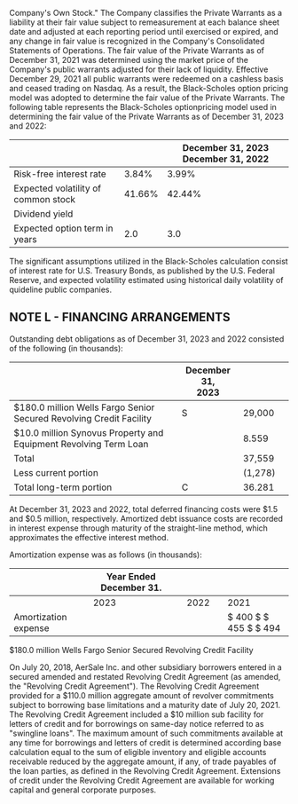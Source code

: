 Company's Own Stock." The Company classifies the Private Warrants as a liability at their fair value subject to remeasurement at each balance sheet date and adjusted at each reporting period until exercised or expired, and any change in fair value is recognized in the Company's Consolidated Statements of Operations. The fair value of the Private Warrants as of December 31, 2021 was determined using the market price of the Company's public warrants adjusted for their lack of liquidity. Effective December 29, 2021 all public warrants were redeemed on a cashless basis and ceased trading on Nasdaq. As a result, the Black-Scholes option pricing model was adopted to determine the fair value of the Private Warrants. The following table represents the Black-Scholes optionpricing model used in determining the fair value of the Private Warrants as of December 31, 2023 and 2022:

|                                     |        | December 31, 2023 December 31, 2022 |
|-------------------------------------|--------|-------------------------------------|
| Risk-free interest rate             | 3.84%  | 3.99%                               |
| Expected volatility of common stock | 41.66% | 42.44%                              |
| Dividend yield                      |        |                                     |
| Expected option term in years       | 2.0    | 3.0                                 |

The significant assumptions utilized in the Black-Scholes calculation consist of interest rate for U.S. Treasury Bonds, as published by the U.S. Federal Reserve, and expected volatility estimated using historical daily volatility of quideline public companies.

## NOTE L - FINANCING ARRANGEMENTS

Outstanding debt obligations as of December 31, 2023 and 2022 consisted of the following (in thousands):

|                                                                      | December 31,<br>2023 |         |  |
|----------------------------------------------------------------------|----------------------|---------|--|
| \$180.0 million Wells Fargo Senior Secured Revolving Credit Facility | S                    | 29,000  |  |
| \$10.0 million Synovus Property and Equipment Revolving Term Loan    |                      | 8.559   |  |
| Total                                                                |                      | 37,559  |  |
| Less current portion                                                 |                      | (1,278) |  |
| Total long-term portion                                              | C                    | 36.281  |  |

At December 31, 2023 and 2022, total deferred financing costs were \$1.5 and \$0.5 million, respectively. Amortized debt issuance costs are recorded in interest expense through maturity of the straight-line method, which approximates the effective interest method.

Amortization expense was as follows (in thousands):

|                      | Year Ended December 31. |  |      |  |                            |
|----------------------|-------------------------|--|------|--|----------------------------|
|                      | 2023                    |  | 2022 |  | 2021                       |
| Amortization expense |                         |  |      |  | \$ 400 \$ \$ 455 \$ \$ 494 |

\$180.0 million Wells Fargo Senior Secured Revolving Credit Facility

On July 20, 2018, AerSale Inc. and other subsidiary borrowers entered in a secured amended and restated Revolving Credit Agreement (as amended, the "Revolving Credit Agreement"). The Revolving Credit Agreement provided for a \$110.0 million aggregate amount of revolver commitments subject to borrowing base limitations and a maturity date of July 20, 2021. The Revolving Credit Agreement included a \$10 million sub facility for letters of credit and for borrowings on same-day notice referred to as "swingline loans". The maximum amount of such commitments available at any time for borrowings and letters of credit is determined according base calculation equal to the sum of eligible inventory and eligible accounts receivable reduced by the aggregate amount, if any, of trade payables of the loan parties, as defined in the Revolving Credit Agreement. Extensions of credit under the Revolving Credit Agreement are available for working capital and general corporate purposes.